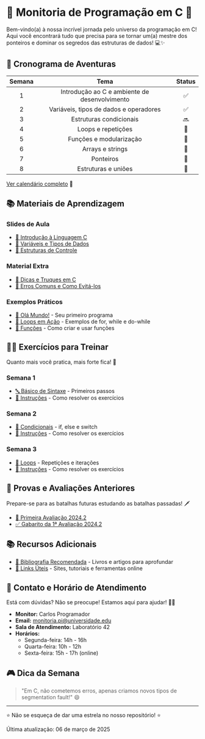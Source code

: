 # 🚀 Monitoria de Programação em C 🚀

Bem-vindo(a) à nossa incrível jornada pelo universo da programação em C! 
Aqui você encontrará tudo que precisa para se tornar um(a) mestre dos ponteiros e dominar os segredos das estruturas de dados! 💻✨

## 📆 Cronograma de Aventuras

| Semana | Tema | Status |
|:------:|:----:|:------:|
| 1 | Introdução ao C e ambiente de desenvolvimento | ✅ |
| 2 | Variáveis, tipos de dados e operadores | ✅ |
| 3 | Estruturas condicionais | 🔜 |
| 4 | Loops e repetições | 📅 |
| 5 | Funções e modularização | 📅 |
| 6 | Arrays e strings | 📅 |
| 7 | Ponteiros | 📅 |
| 8 | Estruturas e uniões | 📅 |

[Ver calendário completo](schedule.md) 📌

## 📚 Materiais de Aprendizagem

### Slides de Aula
* [📝 Introdução à Linguagem C](materials/slides/intro_to_c.md)
* [📝 Variáveis e Tipos de Dados](materials/slides/variables_and_types.md)
* [📝 Estruturas de Controle](materials/slides/control_structures.md)

### Material Extra
* [🧠 Dicas e Truques em C](materials/handouts/c_syntax_cheatsheet.md)
* [🐞 Erros Comuns e Como Evitá-los](materials/handouts/common_errors.md)

### Exemplos Práticos
* [🌟 Olá Mundo!](materials/examples/hello_world.c) - Seu primeiro programa
* [🔄 Loops em Ação](materials/examples/loops.c) - Exemplos de for, while e do-while
* [🧩 Funções](materials/examples/functions.c) - Como criar e usar funções

## 🏋️‍♀️ Exercícios para Treinar

Quanto mais você pratica, mais forte fica! 💪

### Semana 1
* [🔤 Básico de Sintaxe](exercises/week1/basic_syntax.c) - Primeiros passos
* [📝 Instruções](exercises/week1/README.md) - Como resolver os exercícios

### Semana 2
* [🔀 Condicionais](exercises/week2/conditionals.c) - if, else e switch
* [📝 Instruções](exercises/week2/README.md) - Como resolver os exercícios

### Semana 3
* [🔁 Loops](exercises/week3/loops.c) - Repetições e iterações
* [📝 Instruções](exercises/week3/README.md) - Como resolver os exercícios

## 📝 Provas e Avaliações Anteriores

Prepare-se para as batalhas futuras estudando as batalhas passadas! 🗡️

* [🧪 Primeira Avaliação 2024.2](tests/past_exams/1EE_2024.2.md)
* [✅ Gabarito da 1ª Avaliação 2024.2](tests/solutions/gabarito_1EE_2024.2_Setimo_e_Oitavo.txt)

## 📚 Recursos Adicionais

* [📖 Bibliografia Recomendada](resources/bibliography.md) - Livros e artigos para aprofundar
* [🔗 Links Úteis](resources/useful_links.md) - Sites, tutoriais e ferramentas online

## 💬 Contato e Horário de Atendimento

Está com dúvidas? Não se preocupe! Estamos aqui para ajudar! 🦸‍♂️

* **Monitor:** Carlos Programador
* **Email:** monitoria.pi@universidade.edu
* **Sala de Atendimento:** Laboratório 42
* **Horários:**
  * Segunda-feira: 14h - 16h
  * Quarta-feira: 10h - 12h
  * Sexta-feira: 15h - 17h (online)

## 🎮 Dica da Semana

> "Em C, não cometemos erros, apenas criamos novos tipos de segmentation fault!" 😄

---

⭐ Não se esqueça de dar uma estrela no nosso repositório! ⭐

Última atualização: 06 de março de 2025

